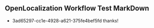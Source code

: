 ## OpenLocalization Workflow Test MarkDown
* 3ad65297-cc1e-4928-a621-375fe4bef5fd 
thanks!<!--HONumber=Feb16_HO4-->

